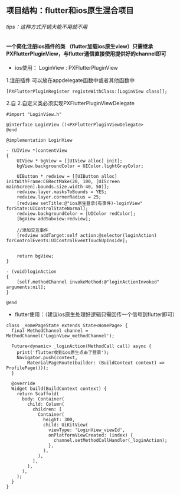 ## 项目结构：flutter和ios原生混合项目
###### tips：这种方式开销大能不用就不用 

#### 一个简化注册ios插件的类 （flutter加载ios原生view）只需继承PXFlutterPluginView，与flutter通信直接使用提供好的channel即可

- ios使用： LoginView : PXFlutterPluginView

1.注册插件 可以放在appdelegate函数中或者其他函数中


```
[PXFlutterPluginRegister registeWithClass:[LoginView class]];
```
2.自
2.自定义类必须实现PXFlutterPluginViewDelegate
```
#import "LoginView.h"

@interface LoginView ()<PXFlutterPluginViewDelegate>
@end

@implementation LoginView

- (UIView *)contentView
{
    UIView * bgView = [[UIView alloc] init];
    bgView.backgroundColor = UIColor.lightGrayColor;
    
    UIButton * redview = [[UIButton alloc] initWithFrame:CGRectMake(20, 100, [UIScreen mainScreen].bounds.size.width-40, 50)];
    redview.layer.masksToBounds = YES;
    redview.layer.cornerRadius = 25;
    [redview setTitle:@"ios原生登录(有事件)-loginView" forState:UIControlStateNormal];
    redview.backgroundColor = [UIColor redColor];
    [bgView addSubview:redview];
    
    //添加交互事件
    [redview addTarget:self action:@selector(loginAction) forControlEvents:UIControlEventTouchUpInside];
    
    
    return bgView;
}

- (void)loginAction
{
    [self.methodChannel invokeMethod:@"loginActionInvoked" arguments:nil];
}

@end
```

- flutter使用：（建议ios原生处理好逻辑只需回传一个信号到flutter即可）
```
class _HomePageState extends State<HomePage> {
  final MethodChannel channel = MethodChannel('LoginView_methodChannel');

  Future<dynamic> _loginAction(MethodCall call) async {
    print('flutter收到ios原生点击了登录');
    Navigator.push(context,
        MaterialPageRoute(builder: (BuildContext context) => ProfilePage()));
  }

  @override
  Widget build(BuildContext context) {
    return Scaffold(
      body: Container(
        child: Column(
          children: [
            Container(
              height: 300,
              child: UiKitView(
                viewType: 'LoginView_viewId',
                onPlatformViewCreated: (index) {
                  channel.setMethodCallHandler(_loginAction);
                },
              ),
            ),
          ],
        ),
      ),
    );
  }
}
```
